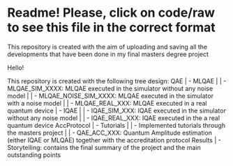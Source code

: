 # Readme! Please, click on code/raw to see this file in the correct format

This repository is created with the aim of uploading and saving all the developments that have been done in my final masters degree project

Hello!

This repository is created with the following tree design:
QAE
| - MLQAE
|  | - MLQAE_SIM_XXXX: MLQAE executed in the simulator without any noise model
|  | - MLQAE_NOISE_SIM_XXXX: MLQAE executed in the simulator with a noise model
|  | - MLQAE_REAL_XXX: MLQAE executed in a real quantum device
| - IQAE
|  | - IQAE_SIM_XXX: IQAE executed in the simulator without any noise model
|  | - IQAE_REAL_XXX: IQAE executed in the a real quantum device
AccProtocol
| - Tutorials
|  | - Implemented tutorials through  the masters project
|  | - QAE_ACC_XXX: Quantum Amplitude estimation (either IQAE or MLQAE) together with the accreditation protocol
Results
| - Storytelling: contains the final summary of the project and the main outstanding points
